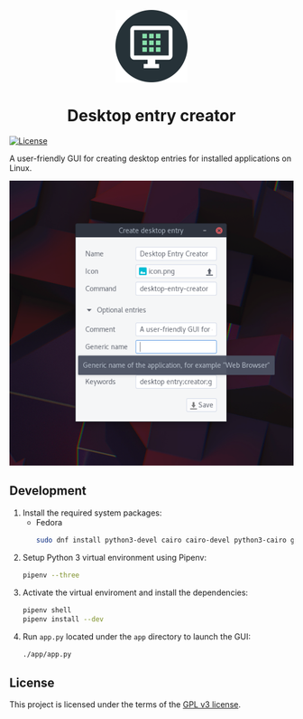 <p align="center">
  <img src="app/res/icon.png" alt="Logo" width="128" height="128">
</p>
<h1 align="center">Desktop entry creator</h1>

[![License][license-shield]](LICENSE)

A user-friendly GUI for creating desktop entries for installed applications on Linux.

<p align="center">
  <img src="screenshot.png" alt="Screenshot">
</p>

## Development

1. Install the required system packages:
   * Fedora
     ```bash
     sudo dnf install python3-devel cairo cairo-devel python3-cairo gobject-introspection gobject-introspection-devel cairo-gobject cairo-gobject-devel
     ```
2. Setup Python 3 virtual environment using Pipenv:
   ```bash
   pipenv --three
   ```
3. Activate the virtual enviroment and install the dependencies:
   ```bash
   pipenv shell
   pipenv install --dev
   ```
4. Run `app.py` located under the `app` directory to launch the GUI:
   ```bash
   ./app/app.py
   ```

## License

This project is licensed under the terms of the [GPL v3 license](LICENSE).


[license-shield]: https://img.shields.io/github/license/faheel/desktop-entry-creator.svg?style=for-the-badge
